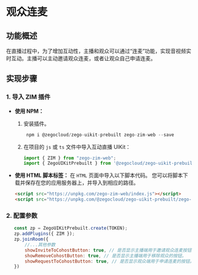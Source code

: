 # 观众连麦


## 功能概述

在直播过程中，为了增加互动性，主播和观众可以通过“连麦”功能，实现音视频实时互动。主播可以主动邀请观众连麦，或者让观众自己申请连麦。

## 实现步骤

### 1. 导入 ZIM 插件

- **使用 NPM：**
    1. 安装插件。
        ```js
         npm i @zegocloud/zego-uikit-prebuilt zego-zim-web --save 
        ```
    2. 在项目的 `js` 或 `ts` 文件中导入互动直播 UIKit：
        ```js
        import { ZIM } from "zego-zim-web";
        import { ZegoUIKitPrebuilt } from '@zegocloud/zego-uikit-prebuilt';
        ```
- **使用 HTML 脚本标签：**
    在 `HTML` 页面中导入以下脚本代码。
    <Warning title="注意">
    您可以将脚本下载并保存在您的应用服务器上，并导入到相应的路径。 
    </Warning>

    ```html
    <script src="https://unpkg.com/zego-zim-web/index.js"></script> 
    <script src="https://unpkg.com/@zegocloud/zego-uikit-prebuilt/zego-uikit-prebuilt.js"></script> 
    ```

### 2. 配置参数

 ```js
    const zp = ZegoUIKitPrebuilt.create(TOKEN);
    zp.addPlugins({ ZIM });
    zp.joinRoom({
        //...其他参数
        showInviteToCohostButton: true, // 是否显示主播端用于邀请观众连麦按钮。
        showRemoveCohostButton: true, // 是否显示主播端用于移除观众的按钮。
        showRequestToCohostButton: true, // 是否显示观众端用于申请连麦的按钮。
    })
```
